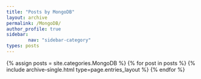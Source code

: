 ```yaml
---
title: "Posts by MongoDB"
layout: archive
permalink: /MongoDB/
author_profile: true
sidebar:                 
        nav: "sidebar-category"
types: posts
---
```


{% assign posts = site.categories.MongoDB %}
{% for post in posts %} {% include archive-single.html type=page.entries_layout %} {% endfor %}
